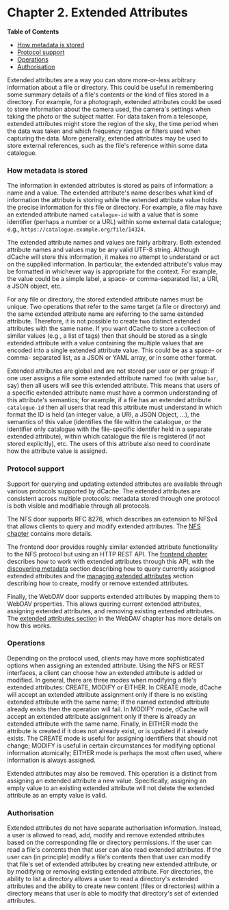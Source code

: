Chapter 2. Extended Attributes
==============================

**Table of Contents**

+ [How metadata is stored](#how-metadata-is-stored)
+ [Protocol support](#protocol-support)
+ [Operations](#operations)
+ [Authorisation](#authorisation)

Extended attributes are a way you can store more-or-less arbitrary
information about a file or directory.  This could be useful in
remembering some summary details of a file's contents or the kind of
files stored in a directory.  For example, for a photograph, extended
attributes could be used to store information about the camera used,
the camera's settings when taking the photo or the subject matter.
For data taken from a telescope, extended attributes might store the
region of the sky, the time period when the data was taken and which
frequency ranges or filters used when capturing the data.  More
generally, extended attributes may be used to store external
references, such as the file's reference within some data catalogue.

### How metadata is stored

The information in extended attributes is stored as pairs of
information: a name and a value.  The extended attribute's name
describes what kind of information the attribute is storing while the
extended attribute value holds the precise information for this file
or directory.  For example, a file may have an extended attribute
named `catalogue-id` with a value that is some identifier (perhaps a
number or a URL) within some external data catalogue; e.g.,
`https://catalogue.example.org/file/14324`.

The extended attribute names and values are fairly arbitrary.  Both
extended attribute names and values may be any valid UTF-8 string.
Although dCache will store this information, it makes no attempt to
understand or act on the supplied information.  In particular, the
extended attribute's value may be formatted in whichever way is
appropriate for the context.  For example, the value could be a simple
label, a space- or comma-separated list, a URI, a JSON object, etc.

For any file or directory, the stored extended attribute names must be
unique.  Two operations that refer to the same target (a file or
directory) and the same extended attribute name are referring to the
same extended attribute.  Therefore, it is not possible to create two
distinct extended attributes with the same name.  If you want dCache
to store a collection of similar values (e.g., a list of tags) then
that should be stored as a single extended attribute with a value
containing the multiple values that are encoded into a single extended
attribute value.  This could be as a space- or comma- separated list,
as a JSON or YAML array, or in some other format.

Extended attributes are global and are not stored per user or per
group: if one user assigns a file some extended attribute named `foo`
(with value `bar`, say) then all users will see this extended
attribute.  This means that users of a specific extended attribute
name must have a common understanding of this attribute's semantics;
for example, if a file has an extended attribute `catalogue-id` then
all users that read this attribute must understand in which format the
ID is held (an integer value, a URI, a JSON Object, ...), the
semantics of this value (identifies the file within the catalogue, or
the identifier only catalogue with the file-specific identifer held in
a separate extended attribute), within which catalogue the file is
registered (if not stored explicitly), etc.  The users of this
attribute also need to coordinate how the attribute value is assigned.

### Protocol support

Support for querying and updating extended attributes are available
through various protocols supported by dCache.  The extended
attributes are consistent across multiple protocols: metadata stored
through one protocol is both visible and modifiable through all
protocols.

The NFS door supports RFC 8276, which describes an extension to NFSv4
that allows clients to query and modify extended attributes.  The [NFS
chapter](nfs.md) contains more details.

The frontend door provides roughly similar extended attribute
functionality to the NFS protocol but using an HTTP REST API.  The
[frontend chapter](frontend.md) describes how to work with extended
attributes through this API, with the [discovering
metadata](frontend.md#discovering-metadata) section describing how to
query currently assigned extended attributes and the [managing
extended attributes](frontend.md#managing-extended-attributes) section
describing how to create, modify or remove extended attributes.

Finally, the WebDAV door supports extended attributes by mapping them
to WebDAV properties.  This allows quering current extended
attributes, assigning extended attributes, and removing existing
extended attributes.  The [extended attributes
section](webdav.md#extended-attributes) in the WebDAV chapter has more
details on how this works.

### Operations

Depending on the protocol used, clients may have more sophisticated
options when assigning an extended attribute.  Using the NFS or REST
interfaces, a client can choose how an extended attribute is added or
modified.  In general, there are three modes when modifying a file's
extended attributes: CREATE, MODIFY or EITHER.  In CREATE mode, dCache
will accept an extended attribute assignment only if there is no
existing extended attribute with the same name; if the named extended
attribute already exists then the operation will fail.  In MODIFY
mode, dCache will accept an extended attribute assignment only if
there is already an extended attribute with the same name.  Finally,
in EITHER mode the attribute is created if it does not already exist,
or is updated if it already exists.  The CREATE mode is useful for
assigning identifiers that should not change; MODIFY is useful in
certain circumstances for modifying optional information atomically;
EITHER mode is perhaps the most often used, where information is
always assigned.

Extended attributes may also be removed.  This operation is a distinct
from assigning an extended attribute a new value.  Specifically,
assigning an empty value to an existing extended attribute will not
delete the extended attribute as an empty value is valid.

### Authorisation

Extended attributes do not have separate authorisation information.
Instead, a user is allowed to read, add, modify and remove extended
attributes based on the corresponding file or directory permissions.
If the user can read a file's contents then that user can also read
extended attributes.  If the user can (in principle) modify a file's
contents then that user can modify that file's set of extended
attributes by creating new extended attribute, or by modifying or
removing existing extended attribute.  For directories, the ability to
list a directory allows a user to read a directory's extended
attributes and the ability to create new content (files or
directories) within a directory means that user is able to modify that
directory's set of extended attributes.
